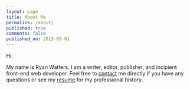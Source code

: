 ```yaml
---
layout: page
title: About Me
permalink: /about/
published: true
comments: false
published_on: 2015-09-01
---
```


Hi. 

My name is Ryan Watters. I am a writer, editor, publisher, and incipient front-end web developer. Feel free to [contact](/contact) me directly if you have any questions or see my [resume](/resume) for my professional history.